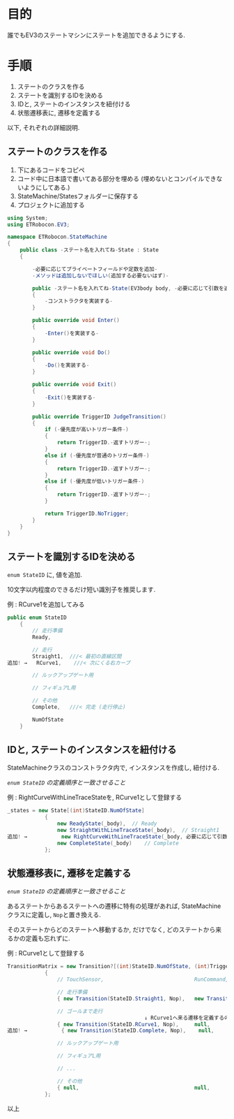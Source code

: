 # 目的

誰でもEV3のステートマシンにステートを追加できるようにする.

# 手順

1. ステートのクラスを作る
1. ステートを識別するIDを決める
1. IDと, ステートのインスタンスを紐付ける
1. 状態遷移表に, 遷移を定義する

以下, それぞれの詳細説明.

## ステートのクラスを作る

1. 下にあるコードをコピペ
1. コード中に日本語で書いてある部分を埋める (埋めないとコンパイルできないようにしてある.)
1. StateMachine/Statesフォルダーに保存する
1. プロジェクトに追加する

```C#
using System;
using ETRobocon.EV3;

namespace ETRobocon.StateMachine
{
	public class -ステート名を入れてね-State : State
	{

		-必要に応じてプライベートフィールドや定数を追加-
		-メソッドは追加しないでほしい(追加する必要ないはず)-

		public -ステート名を入れてね-State(EV3body body, -必要に応じて引数を追加-) : base(body, -実行動作の繰り返し間隔[ms]を入れてね-)
		{
			-コンストラクタを実装する-
		}

		public override void Enter()
		{
			-Enter()を実装する-
		}

		public override void Do()
		{
			-Do()を実装する-
		}

		public override void Exit()
		{
			-Exit()を実装する-
		}

		public override TriggerID JudgeTransition()
		{
			if (-優先度が高いトリガー条件-)
			{
				return TriggerID.-返すトリガー-;
			}
			else if (-優先度が普通のトリガー条件-)
			{
				return TriggerID.-返すトリガー-;
			}
			else if (-優先度が低いトリガー条件-)
			{
				return TriggerID.-返すトリガー-;
			}

			return TriggerID.NoTrigger;
		}
	}
}
```

## ステートを識別するIDを決める

`enum StateID` に, 値を追加.

10文字以内程度のできるだけ短い識別子を推奨します.

例 : RCurve1を追加してみる
```C#
public enum StateID
	{
		// 走行準備
		Ready,

		// 走行
		Straight1,	///< 最初の直線区間
追加! →	RCurve1,	///< 次にくる右カーブ

		// ルックアップゲート用

		// フィギュアL用

		// その他
		Complete,	///< 完走 (走行停止)

		NumOfState
	}
```

## IDと, ステートのインスタンスを紐付ける

StateMachineクラスのコンストラクタ内で, インスタンスを作成し, 紐付ける.

_`enum StateID` の定義順序と一致させること_

例 : RightCurveWithLineTraceStateを, RCurve1として登録する
```C#
_states = new State[(int)StateID.NumOfState]
			{
				new ReadyState(_body),	// Ready
				new StraightWithLineTraceState(_body),	// Straight1
追加! →			new RightCurveWithLineTraceState(_body, 必要に応じて引数を追加),	// RCurve1
				new CompleteState(_body)	// Complete
			};
```

## 状態遷移表に, 遷移を定義する

_`enum StateID` の定義順序と一致させること_

あるステートからあるステートへの遷移に特有の処理があれば, StateMachineクラスに定義し, `Nop`と置き換える.

そのステートからどのステートへ移動するか, だけでなく, どのステートから来るかの定義も忘れずに.

例 : RCurve1として登録する
```C#
TransitionMatrix = new Transition?[(int)StateID.NumOfState, (int)TriggerID.NumOfTrigger]
			{
				// TouchSensor,								RunCommand,								StopCommand

				// 走行準備
				{ new Transition(StateID.Straight1, Nop),	new Transition(StateID.Straight1, Nop),	null },

				// ゴールまで走行
				                            ↓ RCurve1へ来る遷移を定義するのをお忘れなく
				{ new Transition(StateID.RCurve1, Nop),		null,									new Transition(StateID.Complete, Nop) },
追加! →			{ new Transition(StateID.Complete, Nop),	null,									new Transition(StateID.Complete, Nop) },

				// ルックアップゲート用

				// フィギュアL用

				// ...

				// その他
				{ null,										null,									null }
			};
```

以上

